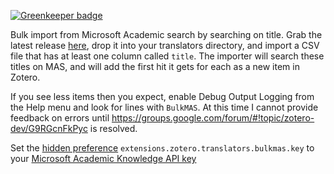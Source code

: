 
[![Greenkeeper badge](https://badges.greenkeeper.io/retorquere/zotero-bulk-mas-import.svg)](https://greenkeeper.io/)

Bulk import from Microsoft Academic search by searching on title. Grab the latest release [here](https://github.com/retorquere/zotero-bulk-mas-import/releases/latest), drop it into your translators directory, and import a CSV file that has at least one column called `title`. The importer will search these titles on MAS, and will add the first hit it gets for each as a new item in Zotero.

If you see less items then you expect, enable Debug Output Logging from the Help menu and look for lines with `BulkMAS`. At this time I cannot provide feedback on errors until https://groups.google.com/forum/#!topic/zotero-dev/G9RGcnFkPyc is resolved.

Set the [hidden preference](https://www.zotero.org/support/preferences/hidden_preferences) `extensions.zotero.translators.bulkmas.key` to your [Microsoft Academic Knowledge API key](https://labs.cognitive.microsoft.com/en-us/subscriptions?productId=/products/5636d970e597ed0690ac1b3f&source=labs)


